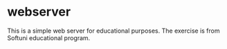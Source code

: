 # webserver

This is a simple web server for educational purposes.
The exercise is from Softuni educational program.
